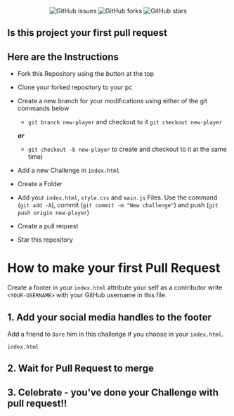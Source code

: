 
<p align="center">
   <img alt="GitHub issues" src="https://img.shields.io/github/issues/Abdur-rasheedidris19/10-Javascript-Challenge"></a>
   <img alt="GitHub forks" src="https://img.shields.io/github/issues/Abdur-rasheedidris19/10-Javascript-Challenge"></a>
   <img alt="GitHub stars" src="https://img.shields.io/github/stars/Abdur-rasheedidris19/10-Javascript-Challenge"></a>
</p>

## Is this project your first pull request

## Here are the Instructions

- Fork this Repository using the button at the top
- Clone your forked repository to your pc
- Create a new branch for your modifications using either of the git commands below 
    - `git branch new-player` and checkout to it `git checkout new-player` 
    
    ***or*** 

    - `git checkout -b new-player` to create and checkout to it at the same time)
- Add a new Challenge in `index.html`
- Create a Folder 
- Add your `index.html`, `style.css` and `main.js` Files. Use the command (`git add -A`), commit (`git commit -m "New challenge"`) and push (`git push origin new-player`)
- Create a pull request
- Star this repository

# How to make your first Pull Request
Create a footer in your `index.html` attribute your self as a contributor  write `<YOUR-USERNAME>` with your GitHub username in this file.

## 1. Add your social media handles to the footer

Add a friend to `Dare` him in this challenge if you choose in your `index.html`.

```
index.html
```


## 2. Wait for Pull Request to merge

## 3. Celebrate - you've done your Challenge with pull request!!
